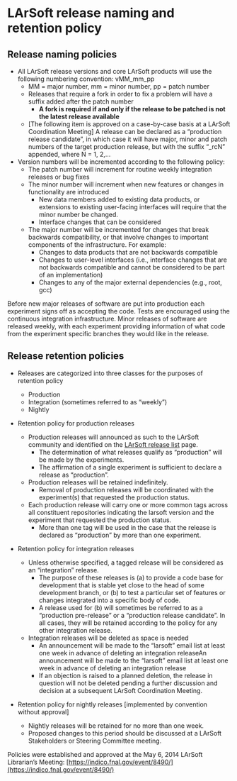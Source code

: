 LArSoft release naming and retention policy
============================================================================================

Release naming policies
----------------------------------------------------

-   All LArSoft release versions and core LArSoft products will use the following numbering convention: vMM\_mm\_pp
    -   MM = major number, mm = minor number, pp = patch number
    -   Releases that require a fork in order to fix a problem will have a suffix added after the patch number
        -   **A fork is required if and only if the release to be patched is not the latest release available**
    -   [The following item is approved on a case-by-case basis at a LArSoft Coordination Meeting] A release can be declared as a “production release candidate”, in which case it will have major, minor and patch numbers of the target production release, but with the suffix “\_rcN” appended, where N = 1, 2,…
-   Version numbers will be incremented according to the following policy:
    -   The patch number will increment for routine weekly integration releases or bug fixes
    -   The minor number will increment when new features or changes in functionality are introduced
        -   New data members added to existing data products, or extensions to existing user-facing interfaces will require that the minor number be changed.
        -   Interface changes that can be considered
    -   The major number will be incremented for changes that break backwards compatibility, or that involve changes to important components of the infrastructure. For example:
        -   Changes to data products that are not backwards compatible
        -   Changes to user-level interfaces (i.e., interface changes that are not backwards compatible and cannot be considered to be part of an implementation)
        -   Changes to any of the major external dependencies (e.g., root, gcc)

Before new major releases of software are put into production each experiment signs off as accepting the code. Tests are encouraged using the continuous integration infrastructure. Minor releases of software are released weekly, with each experiment providing information of what code from the experiment specific branches they would like in the release.

Release retention policies
----------------------------------------------------------

-   Releases are categorized into three classes for the purposes of retention policy
    -   Production
    -   Integration (sometimes referred to as “weekly”)
    -   Nightly

-   Retention policy for production releases
    -   Production releases will announced as such to the LArSoft community and identified on the [LArSoft release list](LArSoft_release_list) page.
        -   The determination of what releases qualify as “production” will be made by the experiments.
        -   The affirmation of a single experiment is sufficient to declare a release as “production”.
    -   Production releases will be retained indefinitely.
        -   Removal of production releases will be coordinated with the experiment(s) that requested the production status.
    -   Each production release will carry one or more common tags across all constituent repositories indicating the larsoft version and the experiment that requested the production status.
        -   More than one tag will be used in the case that the release is declared as “production” by more than one experiment.

-   Retention policy for integration releases
    -   Unless otherwise specified, a tagged release will be considered as an “integration” release.
        -   The purpose of these releases is (a) to provide a code base for development that is stable yet close to the head of some development branch, or (b) to test a particular set of features or changes integrated into a specific body of code.
        -   A release used for (b) will sometimes be referred to as a “production pre-release” or a “production release candidate”. In all cases, they will be retained according to the policy for any other integration release.
    -   Integration releases will be deleted as space is needed
        -   An announcement will be made to the “larsoft” email list at least one week in advance of deleting an integration releaseAn announcement will be made to the “larsoft” email list at least one week in advance of deleting an integration release
        -   If an objection is raised to a planned deletion, the release in question will not be deleted pending a further discussion and decision at a subsequent LArSoft Coordination Meeting.

-   Retention policy for nightly releases [implemented by convention without approval]
    -   Nightly releases will be retained for no more than one week.
    -   Proposed changes to this period should be discussed at a LArSoft Stakeholders or Steering Committee meeting.

Policies were established and approved at the May 6, 2014 LArSoft Librarian’s Meeting: [https://indico.fnal.gov/event/8490/](https://indico.fnal.gov/event/8490/)
